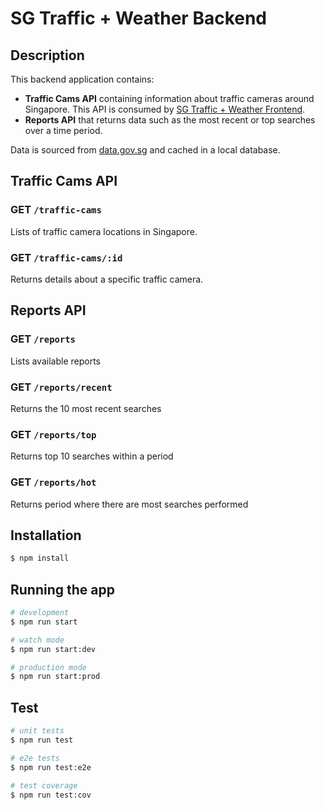 # SG Traffic + Weather Backend

## Description

This backend application contains:
- **Traffic Cams API** containing information about traffic cameras around Singapore. This API is consumed by [SG Traffic + Weather Frontend](https://github.com/kyle-cognizant/sg-traffic-weather-frontend).
- **Reports API** that returns data such as the most recent or top searches over a time period.

Data is sourced from [data.gov.sg](https://data.gov.sg) and cached in a local database.

## Traffic Cams API

### GET `/traffic-cams`
Lists of traffic camera locations in Singapore.

### GET `/traffic-cams/:id`
Returns details about a specific traffic camera.

## Reports API

### GET `/reports`
Lists available reports

### GET `/reports/recent`
Returns the 10 most recent searches

### GET `/reports/top`
Returns top 10 searches within a period

### GET `/reports/hot`
Returns period where there are most searches performed



## Installation

```bash
$ npm install
```

## Running the app

```bash
# development
$ npm run start

# watch mode
$ npm run start:dev

# production mode
$ npm run start:prod
```

## Test

```bash
# unit tests
$ npm run test

# e2e tests
$ npm run test:e2e

# test coverage
$ npm run test:cov
```
